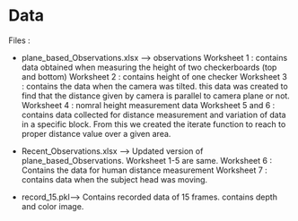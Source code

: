 # Data

Files : 

* plane_based_Observations.xlsx --> observations
	Worksheet 1 : contains data obtained when measuring the height of two checkerboards (top and bottom)
	Worksheet 2 : contains height of one checker 
	Worksheet 3 : contains the data when the camera was tilted. this data was created to find that the distance given by camera is parallel to camera plane or not. 
	Worksheet 4 : nomral height measurement data
	Worksheet 5 and 6 :  contains data collected for distance measurement and variation of data in a specific block. From this we created the iterate function to reach to proper distance value over a given area.

	
* Recent_Observations.xlsx -->
	Updated version of plane_based_Observations. 
	Worksheet 1-5 are same. 
	Worksheet 6 : Contains the data for human distance measurement
	Worksheet 7 : contains data when the subject head was moving.

* record_15.pkl--> Contains recorded data of 15 frames. contains depth and color image.




